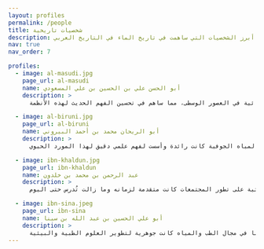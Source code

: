 ```yaml
---
layout: profiles
permalink: /people
title: شخصيات تاريخية
description: أبرز الشخصيات التي ساهمت في تاريخ الماء في التاريخ العربي
nav: true
nav_order: 7

profiles:
  - image: al-masudi.jpg
    page_url: al-masudi
    name: أبو الحسن علي بن الحسين بن علي المسعودي
    description: >
      أبو الحسن علي بن الحسين بن علي المسعودي كان من أبرز العلماء الذين ساهموا في دراسة التاريخ والجغرافيا في العالم الإسلامي. يُعرف بلقب "هرودوت العرب" نظرًا لشمولية ودقة كتاباته التاريخية والجغرافية. كتب المسعودي عن الأنهار والبحيرات والموارد المائية في العالم الإسلامي، وقدم وصفًا دقيقًا لأنظمة الري القديمة وكيفية استغلال المياه في الزراعة والري. كما تناول في كتاباته أهمية المياه في الحياة اليومية والبنية التحتية للمدن الإسلامية، وكيفية توزيع المياه بين السكان. أعماله قدمت نظرة شاملة على كيفية إدارة الموارد المائية في العصور الوسطى، مما ساهم في تحسين الفهم الحديث لهذه الأنظمة.

  - image: al-biruni.jpg
    page_url: al-biruni
    name: أبو الريحان محمد بن أحمد البيروني
    description: >
      أبو الريحان محمد بن أحمد البيروني كان عالمًا موسوعيًا ذا إسهامات جليلة في مجالات متعددة مثل الجغرافيا، الفلك، الرياضيات، والصيدلة. يُعتبر البيروني من أوائل العلماء الذين درسوا المياه وأثرها على الحياة البشرية. قام بتحليل المياه الجوفية وكيفية تكونها وتوزيعها في الأرض. في كتابه "التفهيم لأوائل صناعة التنجيم"، تناول العديد من المفاهيم العلمية التي تشمل دراسة المياه والأراضي الزراعية. ساهمت أبحاثه الفلكية والجغرافية في فهم تأثير المياه على المناخ والجغرافيا. أبحاث البيروني في مجال المياه الجوفية كانت رائدة وأسست لفهم علمي دقيق لهذا المورد الحيوي.

  - image: ibn-khaldun.jpg
    page_url: ibn-khaldun
    name: عبد الرحمن بن محمد بن خلدون
    description: >
      عبد الرحمن بن محمد بن خلدون كان مؤرخًا وفيلسوفًا اجتماعيًا يُعتبر من أوائل العلماء الذين تناولوا دراسة التاريخ بشكل منهجي. يُعرف بنظرياته حول العمران والاجتماع البشري. في كتابه الشهير "المقدمة"، تناول ابن خلدون العديد من المواضيع المتعلقة بالعمران والموارد المائية وكيفية تأثيرها على المجتمعات. قدم دراسات حول تأثير المياه ونظم الري على الزراعة والاقتصاد، وساهمت نظرياته في فهم العلاقة بين الموارد الطبيعية والبنى الاجتماعية. رؤى ابن خلدون حول تأثير الموارد المائية على تطور المجتمعات كانت متقدمة لزمانه وما زالت تُدرس حتى اليوم.

  - image: ibn-sina.jpeg
    page_url: ibn-sina
    name: أبو علي الحسين بن عبد الله بن سينا
    description: >
      أبو علي الحسين بن عبد الله بن سينا كان عالمًا موسوعيًا وطبيبًا وفيلسوفًا يُعرف بلقب "أبو الطب الحديث" نظرًا لإسهاماته الجليلة في مجال الطب والعلوم. في كتابه الشهير "القانون في الطب"، تناول ابن سينا دراسات حول علاقة المياه بالصحة العامة وأثرها على الأمراض. قدم أبحاثًا حول توزيع المياه في الطبيعة وتأثيرها على المناخ والبيئة، ودرس نظم المياه النظيفة وأثرها على الصحة العامة والوقاية من الأمراض. إسهامات ابن سينا في مجال الطب والمياه كانت جوهرية لتطوير العلوم الطبية والبيئية.
---
```

